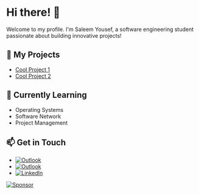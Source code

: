 # Hi there! 👋
Welcome to my profile. I'm Saleem Yousef, a software engineering student passionate about building innovative projects!

## 🚀 My Projects
- [Cool Project 1](https://github.com/yourproject)
- [Cool Project 2](https://github.com/yourproject)

## 🌱 Currently Learning
- Operating Systems
- Software Network
- Project Management

## 📫 Get in Touch
- [![Outlook](https://upload.wikimedia.org/wikipedia/commons/4/48/Outlook.com_icon.png)](mailto:saleemcollege@outlook.com)
- [![Outlook](https://img.shields.io/badge/Outlook-blue?style=flat&logo=microsoft-outlook&logoColor=white)](mailto:your-email@outlook.com)
- [![LinkedIn](https://img.shields.io/badge/LinkedIn-Saleem-Yousef-blue?logo=linkedin)](https://www.linkedin.com/in/saleemyousef/)
 
[![Sponsor](https://img.shields.io/badge/Sponsor%20Me-❤-red)](https://github.com/sponsors/Arikatakur)  
